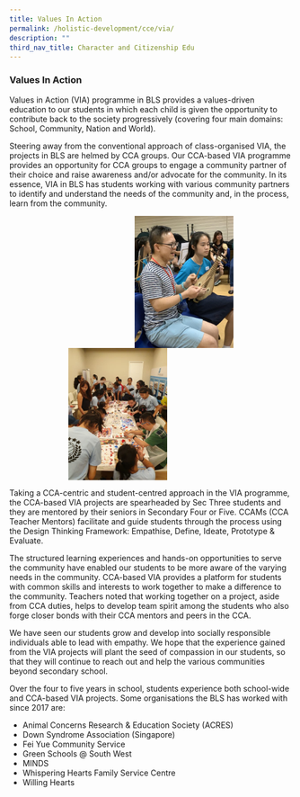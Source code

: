 ```yaml
---
title: Values In Action
permalink: /holistic-development/cce/via/
description: ""
third_nav_title: Character and Citizenship Edu
---
```

### **Values In Action**
Values in Action (VIA) programme in BLS provides a values-driven education to our students in which each child is given the opportunity to contribute back to the society progressively (covering four main domains: School, Community, Nation and World). 

Steering away from the conventional approach of class-organised VIA, the projects in BLS are helmed by CCA groups. Our CCA-based VIA programme provides an opportunity for CCA groups to engage a community partner of their choice and raise awareness and/or advocate for the community. In its essence, VIA in BLS has students working with various community partners to identify and understand the needs of the community and, in the process, learn from the community.

<img src="/images/via2.jpg" style="width:35%;margin-right:105px;" align = "right">
<img src="/images/via1.jpg" style="width:35%;margin-left:105px;" align = "left">

<br clear="left">

Taking a CCA-centric and student-centred approach in the VIA programme, the CCA-based VIA projects are spearheaded by Sec Three students and they are mentored by their seniors in Secondary Four or Five. CCAMs (CCA Teacher Mentors) facilitate and guide students through the process using the Design Thinking Framework: Empathise, Define, Ideate, Prototype & Evaluate.

The structured learning experiences and hands-on opportunities to serve the community have enabled our students to be more aware of the varying needs in the community. CCA-based VIA provides a platform for students with common skills and interests to work together to make a difference to the community. Teachers noted that working together on a project, aside from CCA duties, helps to develop team spirit among the students who also forge closer bonds with their CCA mentors and peers in the CCA.

We have seen our students grow and develop into socially responsible individuals able to lead with empathy. We hope that the experience gained from the VIA projects will plant the seed of compassion in our students, so that they will continue to reach out and help the various communities beyond secondary school.

Over the four to five years in school, students experience both school-wide and CCA-based VIA projects. Some organisations the BLS has worked with since 2017 are:

*   Animal Concerns Research & Education Society (ACRES)
*   Down Syndrome Association (Singapore)
*   Fei Yue Community Service
*   Green Schools @ South West
*   MINDS
*   Whispering Hearts Family Service Centre
*   Willing Hearts
